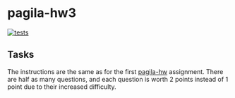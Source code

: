 # pagila-hw3
[![tests](https://github.com/Luew2/pagila-hw3/actions/workflows/tests.yml/badge.svg?branch=master)](https://github.com/Luew2/pagila-hw3/actions/workflows/tests.yml)

## Tasks

The instructions are the same as for the first [pagila-hw](https://github.com/mikeizbicki/pagila-hw) assignment.
There are half as many questions, and each question is worth 2 points instead of 1 point due to their increased difficulty.
